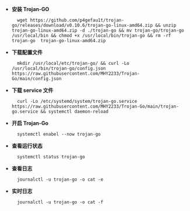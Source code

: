 

- **安装 Trojan-GO**
    
        wget https://github.com/p4gefau1t/trojan-go/releases/download/v0.10.6/trojan-go-linux-amd64.zip && unzip trojan-go-linux-amd64.zip -d ./trojan-go && mv trojan-go/trojan-go /usr/local/bin && chmod +x /usr/local/bin/trojan-go && rm -rf trojan-go  trojan-go-linux-amd64.zip
    
- **下载配置文件**
    
        mkdir /usr/local/etc/trojan-go/ && curl -Lo /usr/local/bin/trojan-go/config.json https://raw.githubusercontent.com/MHY2233/Trojan-Go/main/config.json
    
- **下载 service 文件**
    
        curl -Lo /etc/systemd/system/trojan-go.service https://raw.githubusercontent.com/MHY2233/Trojan-Go/main/trojan-go.service && systemctl daemon-reload
    
- **开启 Trojan-Go**
    
        systemctl enabel --now trojan-go
    
- **查看运行状态**
    
        systemctl status trojan-go

- **查看日志**

        journalctl -u trojan-go -o cat -e

- **实时日志**

        journalctl -u trojan-go -o cat -f
